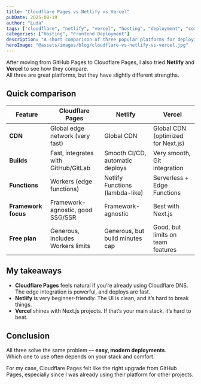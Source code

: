 ```yaml
---
title: "Cloudflare Pages vs Netlify vs Vercel"
pubDate: 2025-08-19
author: "Luda"
tags: ["cloudflare", "netlify", "vercel", "hosting", "deployment", "comparison"]
categories: ["Hosting", "Frontend Deployment"]
description: "A short comparison of three popular platforms for deploying modern frontend projects."
heroImage: "@assets/images/blog/cloudflare-vs-netlify-vs-vercel.jpg"
---
```


After moving from GitHub Pages to Cloudflare Pages, I also tried **Netlify** and **Vercel** to see how they compare.  
All three are great platforms, but they have slightly different strengths.

## Quick comparison

| Feature            | Cloudflare Pages                   | Netlify                         | Vercel                       |
|--------------------|------------------------------------|---------------------------------|------------------------------|
| **CDN**            | Global edge network (very fast)    | Global CDN                      | Global CDN (optimized for Next.js) |
| **Builds**         | Fast, integrates with GitHub/GitLab | Smooth CI/CD, automatic deploys | Very smooth, Git integration |
| **Functions**      | Workers (edge functions)           | Netlify Functions (lambda-like) | Serverless + Edge Functions  |
| **Framework focus**| Framework-agnostic, good SSG/SSR   | Framework-agnostic              | Best with Next.js            |
| **Free plan**      | Generous, includes Workers limits  | Generous, but build minutes cap | Good, but limits on team features |

## My takeaways

- **Cloudflare Pages** feels natural if you’re already using Cloudflare DNS. The edge integration is powerful, and deploys are fast.  
- **Netlify** is very beginner-friendly. The UI is clean, and it’s hard to break things.  
- **Vercel** shines with Next.js projects. If that’s your main stack, it’s hard to beat.  

## Conclusion

All three solve the same problem — **easy, modern deployments**.  
Which one to use often depends on your stack and comfort.  

For my case, Cloudflare Pages felt like the right upgrade from GitHub Pages, especially since I was already using their platform for other projects.
